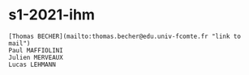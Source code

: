 # s1-2021-ihm
    [Thomas BECHER](mailto:thomas.becher@edu.univ-fcomte.fr "link to mail")
    Paul MAFFIOLINI
    Julien MERVEAUX
    Lucas LEHMANN
